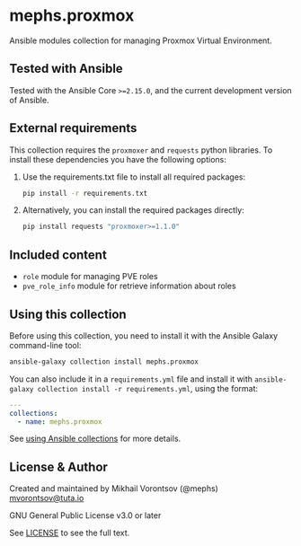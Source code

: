 # mephs.proxmox

Ansible modules collection for managing Proxmox Virtual Environment.

## Tested with Ansible

Tested with the Ansible Core `>=2.15.0`, and the current development version of Ansible.

## External requirements

This collection requires the `proxmoxer` and `requests` python libraries.
To install these dependencies you have the following options:

1. Use the requirements.txt file to install all required packages:

    ```bash
    pip install -r requirements.txt
    ```

2. Alternatively, you can install the required packages directly:

    ```bash
    pip install requests "proxmoxer>=1.1.0"
    ```

## Included content

* `role` module for managing PVE roles
* `pve_role_info` module for retrieve information about roles

## Using this collection

Before using this collection, you need to install it with the Ansible Galaxy command-line tool:

```bash
ansible-galaxy collection install mephs.proxmox
```

You can also include it in a `requirements.yml` file and install it
with `ansible-galaxy collection install -r requirements.yml`, using the format:

```yaml
---
collections:
  - name: mephs.proxmox
```

See [using Ansible collections](https://docs.ansible.com/ansible/devel/user_guide/collections_using.html) for more
details.

## License & Author

Created and maintained by Mikhail Vorontsov (@mephs) <mvorontsov@tuta.io>

GNU General Public License v3.0 or later

See [LICENSE](LICENSE) to see the full text.
